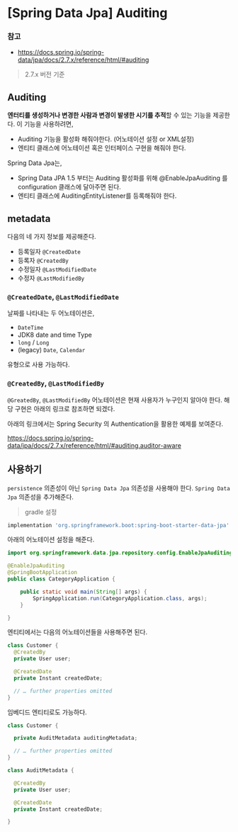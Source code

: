 # [Spring Data Jpa] Auditing

### 참고

- https://docs.spring.io/spring-data/jpa/docs/2.7.x/reference/html/#auditing

> 2.7.x 버전 기준

## Auditing

**엔터티를 생성하거나 변경한 사람과 변경이 발생한 시기를 추적**할 수 있는 기능을 제공한다.
이 기능을 사용하려면,
- Auditing 기능을 활성화 해줘야한다. (어노테이션 설정 or XML설정)
- 엔티티 클래스에 어노테이션 혹은 인터페이스 구현을 해줘야 한다.

Spring Data Jpa는,
- Spring Data JPA 1.5 부터는 Auditing 활성화를 위해 @EnableJpaAuditing 를 configuration 클래스에 달아주면 된다.
- 엔티티 클래스에 AuditingEntityListener를 등록해줘야 한다.


## metadata

다음의 네 가지 정보를 제공해준다.

- 등록일자 `@CreatedDate`
- 등록자 `@CreatedBy`
- 수정일자 `@LastModifiedDate`
- 수정자 `@LastModifiedBy`

### `@CreatedDate`, `@LastModifiedDate`

날짜를 나타내는 두 어노테이션은,
- `DateTime`
- JDK8 date and time Type
- `long` / `Long`
- (legacy) `Date`, `Calendar`

유형으로 사용 가능하다.

### `@CreatedBy`, `@LastModifiedBy`

`@GreatedBy`, `@LastModifiedBy` 어노테이션은 현재 사용자가 누구인지 알아야 한다.
해당 구현은 아래의 링크로 참조하면 되겠다.

아래의 링크에서는 Spring Security 의 Authentication을 활용한 예제를 보여준다.

https://docs.spring.io/spring-data/jpa/docs/2.7.x/reference/html/#auditing.auditor-aware


## 사용하기

`persistence` 의존성이 아닌 `Spring Data Jpa` 의존성을 사용해야 한다.
`Spring Data Jpa` 의존성을 추가해준다.

> gradle 설정

```gradle
implementation 'org.springframework.boot:spring-boot-starter-data-jpa'
```


아래의 어노테이션 설정을 해준다.
```java
import org.springframework.data.jpa.repository.config.EnableJpaAuditing;

@EnableJpaAuditing
@SpringBootApplication
public class CategoryApplication {

	public static void main(String[] args) {
		SpringApplication.run(CategoryApplication.class, args);
	}

}
```

엔티티에서는 다음의 어노테이션들을 사용해주면 된다.

```java
class Customer {
  @CreatedBy
  private User user;

  @CreatedDate
  private Instant createdDate;

  // … further properties omitted
}
```

임베디드 엔티티로도 가능하다.

```java
class Customer {

  private AuditMetadata auditingMetadata;

  // … further properties omitted
}

class AuditMetadata {

  @CreatedBy
  private User user;

  @CreatedDate
  private Instant createdDate;

}
```